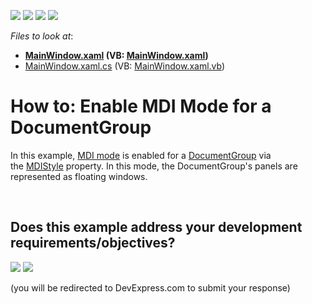 <!-- default badges list -->
![](https://img.shields.io/endpoint?url=https://codecentral.devexpress.com/api/v1/VersionRange/128643552/11.2.5%2B)
[![](https://img.shields.io/badge/Open_in_DevExpress_Support_Center-FF7200?style=flat-square&logo=DevExpress&logoColor=white)](https://supportcenter.devexpress.com/ticket/details/E2190)
[![](https://img.shields.io/badge/📖_How_to_use_DevExpress_Examples-e9f6fc?style=flat-square)](https://docs.devexpress.com/GeneralInformation/403183)
[![](https://img.shields.io/badge/💬_Leave_Feedback-feecdd?style=flat-square)](#does-this-example-address-your-development-requirementsobjectives)
<!-- default badges end -->
<!-- default file list -->
*Files to look at*:

* **[MainWindow.xaml](./CS/DocumentGroup_MDI_Ex/MainWindow.xaml) (VB: [MainWindow.xaml](./VB/DocumentGroup_MDI_Ex/MainWindow.xaml))**
* [MainWindow.xaml.cs](./CS/DocumentGroup_MDI_Ex/MainWindow.xaml.cs) (VB: [MainWindow.xaml.vb](./VB/DocumentGroup_MDI_Ex/MainWindow.xaml.vb))
<!-- default file list end -->
# How to: Enable MDI Mode for a DocumentGroup


<p>In this example, <a href="https://docs.devexpress.com/WPF/DevExpress.Xpf.Docking.DocumentGroup#customize-a-documentgroup-and-its-children">MDI mode</a> is enabled for a <a href="https://docs.devexpress.com/WPF/DevExpress.Xpf.Docking.DocumentGroup">DocumentGroup</a> via the <a href="https://docs.devexpress.com/WPF/DevExpress.Xpf.Docking.DocumentGroup.MDIStyle">MDIStyle</a> property. In this mode, the DocumentGroup's panels are represented as floating windows.</p>

<br/>


<!-- feedback -->
## Does this example address your development requirements/objectives?

[<img src="https://www.devexpress.com/support/examples/i/yes-button.svg"/>](https://www.devexpress.com/support/examples/survey.xml?utm_source=github&utm_campaign=wpf-docklayoutmanager-enable-a-documentgroups-mdi-mode&~~~was_helpful=yes) [<img src="https://www.devexpress.com/support/examples/i/no-button.svg"/>](https://www.devexpress.com/support/examples/survey.xml?utm_source=github&utm_campaign=wpf-docklayoutmanager-enable-a-documentgroups-mdi-mode&~~~was_helpful=no)

(you will be redirected to DevExpress.com to submit your response)
<!-- feedback end -->
